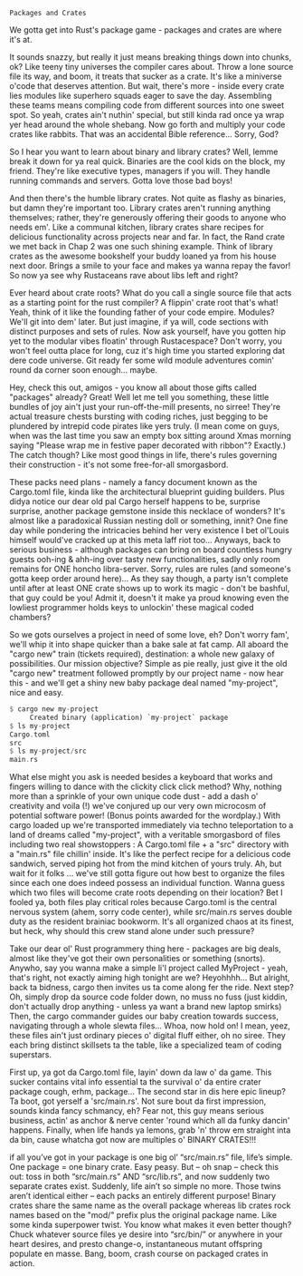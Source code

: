     Packages and Crates

We gotta get into Rust's package game - packages and crates are where it's at.

It sounds snazzy, but really it just means breaking things down into chunks, ok?
Like teeny tiny universes the compiler cares about. Throw a lone source file its
way, and boom, it treats that sucker as a crate. It's like a miniverse o'code
that deserves attention. But wait, there's more - inside every crate lies
modules like superhero squads eager to save the day. Assembling these teams
means compiling code from different sources into one sweet spot. So yeah, crates
ain't nuthin' special, but still kinda rad once ya wrap yer head around the
whole shebang. Now go forth and multiply your code crates like rabbits. That was
an accidental Bible reference... Sorry, God?

So I hear you want to learn about binary and library crates? Well, lemme break
it down for ya real quick. Binaries are the cool kids on the block, my friend.
They're like executive types, managers if you will. They handle running commands
and servers. Gotta love those bad boys!

And then there's the humble library crates. Not quite as flashy as binaries, but
damn they're important too. Library crates aren't running anything themselves;
rather, they're generously offering their goods to anyone who needs em'. Like a
communal kitchen, library crates share recipes for delicious functionality
across projects near and far. In fact, the Rand crate we met back in Chap 2 was
one such shining example. Think of library crates as the awesome bookshelf your
buddy loaned ya from his house next door. Brings a smile to your face and makes
ya wanna repay the favor! So now ya see why Rustaceans rave about libs left and
right?

Ever heard about crate roots? What do you call a single source file that acts as
a starting point for the rust compiler? A flippin' crate root that's what! Yeah,
think of it like the founding father of your code empire. Modules? We'll git
into dem' later. But just imagine, if ya will, code sections with distinct
purposes and sets of rules. Now ask yourself, have you gotten hip yet to the
modular vibes floatin' through Rustacespace? Don't worry, you won't feel outta
place for long, cuz it's high time you started exploring dat dere code universe.
Git ready fer some wild module adventures comin' round da corner soon enough...
maybe.

Hey, check this out, amigos - you know all about those gifts called "packages"
already? Great! Well let me tell you something, these little bundles of joy
ain't just your run-off-the-mill presents, no sirree! They're actual treasure
chests bursting with coding riches, just begging to be plundered by intrepid
code pirates like yers truly. (I mean come on guys, when was the last time you
saw an empty box sitting around Xmas morning saying "Please wrap me in festive
paper decorated with ribbon"? Exactly.) The catch though? Like most good things
in life, there's rules governing their construction - it's not some free-for-all
smorgasbord.

These packs need plans - namely a fancy document known as the Cargo.toml file,
kinda like the architectural blueprint guiding builders. Plus didya notice our
dear old pal Cargo herself happens to be, surprise surprise, another package
gemstone inside this necklace of wonders? It's almost like a paradoxical Russian
nesting doll or something, innit? One fine day while pondering the intricacies
behind her very existence I bet ol'Louis himself would've cracked up at this
meta laff riot too... Anyways, back to serious business - although packages can
bring on board countless hungry guests ooh-ing & ahh-ing over tasty new
functionalities, sadly only room remains for ONE honcho libra-server. Sorry,
rules are rules (and someone's gotta keep order around here)... As they say
though, a party isn't complete until after at least ONE crate shows up to work
its magic - don't be bashful, that guy could be you! Admit it, doesn't it make
ya proud knowing even the lowliest programmer holds keys to unlockin' these
magical coded chambers?

So we gots ourselves a project in need of some love, eh? Don't worry fam', we'll
whip it into shape quicker than a bake sale at fat camp. All aboard the "cargo
new" train (tickets required), destination: a whole new galaxy of possibilities.
Our mission objective? Simple as pie really, just give it the old "cargo new"
treatment followed promptly by our project name - now hear this - and we'll get
a shiny new baby package deal named "my-project", nice and easy.

```rust
$ cargo new my-project
     Created binary (application) `my-project` package
$ ls my-project
Cargo.toml
src
$ ls my-project/src
main.rs
```

 What else might you ask is needed besides a keyboard that works and fingers
 willing to dance with the clickity click click method? Why, nothing more than a
 sprinkle of your own unique code dust - add a dash o' creativity and voila (!)
 we've conjured up our very own microcosm of potential software power! (Bonus
 points awarded for the wordplay.) With cargo loaded up we're transported
 immediately via techno teleportation to a land of dreams called "my-project",
 with a veritable smorgasbord of files including two real showstoppers : A
 Cargo.toml file + a "src" directory with a "main.rs" file chillin' inside. It's
 like the perfect recipe for a delicious code sandwich, served piping hot from
 the mind kitchen of yours truly. Ah, but wait for it folks ... we've still
 gotta figure out how best to organize the files since each one does indeed
 possess an individual function. Wanna guess which two files will become crate
 roots depending on their location? Bet I fooled ya, both files play critical
 roles because Cargo.toml is the central nervous system (ahem, sorry code
 center), while src/main.rs serves double duty as the resident brainiac
 bookworm. It's all organized chaos at its finest, but heck, why should this
 crew stand alone under such pressure?

Take our dear ol' Rust programmery thing here - packages are big deals, almost
like they've got their own personalities or something (snorts). Anywho, say you
wanna make a simple li'l project called MyProject - yeah, that's right, not
exactly aiming high tonight are we? Heyohhhh... But alright, back ta bidness,
cargo then invites us ta come along fer the ride. Next step? Oh, simply drop da
source code folder down, no muss no fuss (just kiddin, don't actually drop
anything - unless ya want a brand new laptop smirks) Then, the cargo commander
guides our baby creation towards success, navigating through a whole slewta
files… Whoa, now hold on! I mean, yeez, these files ain't just ordinary pieces
o' digital fluff either, oh no siree. They each bring distinct skillsets ta the
table, like a specialized team of coding superstars.

First up, ya got da Cargo.toml file, layin' down da law o' da game. This sucker
contains vital info essential ta the survival o' da entire crater package cough,
erhm, package… The second star in dis here epic lineup? Ta boot, got yerself a
'src/main.rs'. Not sure bout da first impression, sounds kinda fancy schmancy,
eh? Fear not, this guy means serious business, actin' as anchor & nerve center
'round which all da funky dancin' happens. Finally, when life hands ya lemons,
grab 'n' throw em straight inta da bin, cause whatcha got now are multiples o'
BINARY CRATES!!!

if all you’ve got in your package is one big ol’ “src/main.rs” file, life’s
simple. One package = one binary crate. Easy peasy. But – oh snap – check this
out: toss in both “src/main.rs” AND “src/lib.rs”, and now suddenly two separate
crates exist. Suddenly, life ain’t so simple no more. Those twins aren’t
identical either – each packs an entirely different purpose! Binary crates share
the same name as the overall package whereas lib crates rock names based on the
"mod/" prefix plus the original package name. Like some kinda superpower twist.
You know what makes it even better though? Chuck whatever source files ye desire
into “src/bin/” or anywhere in your heart desires, and presto change-o,
instantaneous mutant offspring populate en masse. Bang, boom, crash course on
packaged crates in action.
